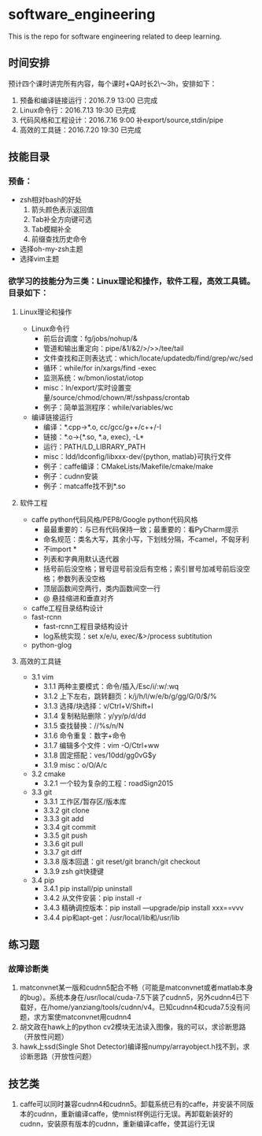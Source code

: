 # software\_engineering
This is the repo for software engineering related to deep learning.

## 时间安排
预计四个课时讲完所有内容，每个课时+QA时长2\～3h，安排如下：

1. 预备和编译链接运行：2016.7.9 13:00 已完成
2. Linux命令行：2016.7.13 19:30 已完成
3. 代码风格和工程设计：2016.7.16 9:00 补export/source,stdin/pipe
4. 高效的工具链：2016.7.20 19:30 已完成

## 技能目录
### 预备：
- zsh相对bash的好处
	1. 箭头颜色表示返回值
	2. Tab补全方向键可选
	3. Tab模糊补全
	4. 前缀查找历史命令
- 选择oh-my-zsh主题
- 选择vim主题

### 欲学习的技能分为三类：Linux理论和操作，软件工程，高效工具链。目录如下：
1. Linux理论和操作
	- Linux命令行
		- 前后台调度：fg/jobs/nohup/&
		- 管道和输出重定向：pipe/&1/&2/\>/\>\>/tee/tail
		- 文件查找和正则表达式：which/locate/updatedb/find/grep/wc/sed
		- 循环：while/for in/xargs/find -exec
		- 监测系统：w/bmon/iostat/iotop
		- misc：ln/export/实时设置变量/source/chmod/chown/#!/sshpass/crontab
		- 例子：简单监测程序：while/variables/wc
	- 编译链接运行
		- 编译：\*.cpp-\>\*.o, cc/gcc/g++/c++/-I
		- 链接：\*.o-\>{\*.so, \*.a, exec}, -L\*
		- 运行：PATH/LD\_LIBRARY\_PATH
		- misc：ldd/ldconfig/libxxx-dev/{python, matlab}可执行文件
		- 例子：caffe编译：CMakeLists/Makefile/cmake/make
		- 例子：cudnn安装
		- 例子：matcaffe找不到\*.so

2. 软件工程
	- caffe python代码风格/PEP8/Google python代码风格
		- 最最重要的：与已有代码保持一致；最重要的：看PyCharm提示
		- 命名规范：类名大写，其余小写，下划线分隔，不camel，不匈牙利
		- 不import \*
		- 列表和字典用默认迭代器
		- 括号前后没空格；冒号逗号前没后有空格；索引冒号加减号前后没空格；参数列表没空格
		- 顶层函数间空两行，类内函数间空一行
		- @ 悬挂缩进和垂直对齐
	- caffe工程目录结构设计
	- fast-rcnn
		- fast-rcnn工程目录结构设计
		- log系统实现：set x/e/u, exec/&\>/process subtitution
	- python-glog
3. 高效的工具链
	- 3.1  vim
		- 3.1.1 两种主要模式：命令/插入/Esc/i/:w/:wq
		- 3.1.2 上下左右，跳转翻页：k/j/h/l/w/e/b/g/gg/G/0/$/%
		- 3.1.3 选择/块选择：v/Ctrl+V/Shift+I
		- 3.1.4 复制粘贴删除：y/yy/p/d/dd
		- 3.1.5 查找替换：//%s/n/N
		- 3.1.6 命令重复：数字+命令
		- 3.1.7 编辑多个文件：vim -O/Ctrl+ww
		- 3.1.8 固定搭配：ves/10dd/gg0vG$y
		- 3.1.9 misc：o/O/A/c
	- 3.2 cmake
		- 3.2.1 一个较为复杂的工程：roadSign2015
	- 3.3 git
		- 3.3.1 工作区/暂存区/版本库
		- 3.3.2 git clone
		- 3.3.3 git add
		- 3.3.4 git commit
		- 3.3.5 git push
		- 3.3.6 git pull
		- 3.3.7 git diff
		- 3.3.8 版本回退：git reset/git branch/git checkout
		- 3.3.9 zsh git快捷键
	- 3.4 pip
		- 3.4.1 pip install/pip uninstall
		- 3.4.2 从文件安装：pip install -r
		- 3.4.3 精确调控版本：pip install —upgrade/pip install xxx==vvv
		- 3.4.4 pip和apt-get：/usr/local/lib和/usr/lib

## 练习题
### 故障诊断类
1. matconvnet某一版和cudnn5配合不畅（可能是matconvnet或者matlab本身的bug）。系统本身在/usr/local/cuda-7.5下装了cudnn5，另外cudnn4已下载好，在/home/yanziang/tools/cudnn/v4。已知cudnn4和cuda7.5没有问题，求方案使matconvnet用cudnn4
2. 胡文政在hawk上的python cv2模块无法读入图像，我的可以，求诊断思路（开放性问题）
3. hawk上ssd(Single Shot Detector)编译报numpy/arrayobject.h找不到，求诊断思路（开放性问题）

## 技艺类
1. caffe可以同时兼容cudnn4和cudnn5。卸载系统已有的caffe，并安装不同版本的cudnn，重新编译caffe，使mnist样例运行无误。再卸载新装好的cudnn，安装原有版本的cudnn，重新编译caffe，使其运行无误
